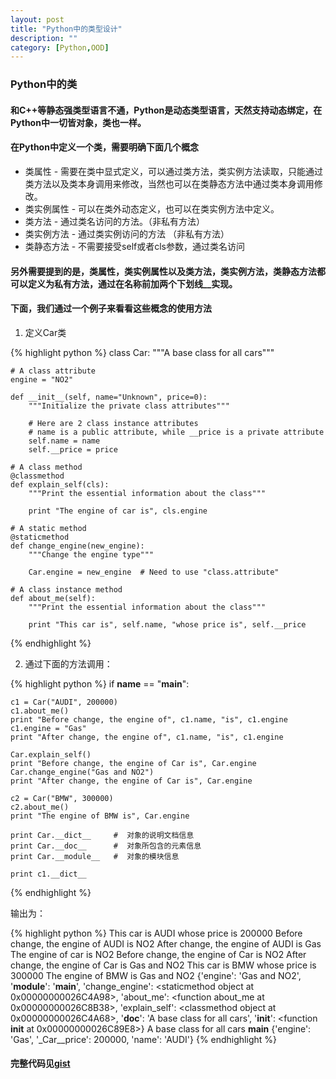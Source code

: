 ```yaml
---
layout: post
title: "Python中的类型设计"
description: ""
category: [Python,OOD]
---
```


### Python中的类

#### 和C++等静态强类型语言不通，Python是动态类型语言，天然支持动态绑定，在Python中一切皆对象，类也一样。

#### 在Python中定义一个类，需要明确下面几个概念

* 类属性 - 需要在类中显式定义，可以通过类方法，类实例方法读取，只能通过类方法以及类本身调用来修改，当然也可以在类静态方法中通过类本身调用修改。
* 类实例属性 - 可以在类外动态定义，也可以在类实例方法中定义。
* 类方法 - 通过类名访问的方法。（非私有方法）
* 类实例方法 - 通过类实例访问的方法 （非私有方法）
* 类静态方法 - 不需要接受self或者cls参数，通过类名访问

#### 另外需要提到的是，类属性，类实例属性以及类方法，类实例方法，类静态方法都可以定义为私有方法，通过在名称前加两个下划线__实现。

#### 下面，我们通过一个例子来看看这些概念的使用方法

1. 定义Car类

{% highlight python %}
class Car:
    """A base class for all cars"""

    # A class attribute
    engine = "NO2"

    def __init__(self, name="Unknown", price=0):
        """Initialize the private class attributes"""

        # Here are 2 class instance attributes
        # name is a public attribute, while __price is a private attribute
        self.name = name
        self.__price = price

    # A class method
    @classmethod
    def explain_self(cls):
        """Print the essential information about the class"""

        print "The engine of car is", cls.engine

    # A static method
    @staticmethod
    def change_engine(new_engine):
        """Change the engine type"""

        Car.engine = new_engine  # Need to use "class.attribute"

    # A class instance method
    def about_me(self):
        """Print the essential information about the class"""

        print "This car is", self.name, "whose price is", self.__price


{% endhighlight %}

2. 通过下面的方法调用：

{% highlight python %}
if __name__ == "__main__":

    c1 = Car("AUDI", 200000)
    c1.about_me()
    print "Before change, the engine of", c1.name, "is", c1.engine
    c1.engine = "Gas"
    print "After change, the engine of", c1.name, "is", c1.engine

    Car.explain_self()
    print "Before change, the engine of Car is", Car.engine
    Car.change_engine("Gas and NO2")
    print "After change, the engine of Car is", Car.engine

    c2 = Car("BMW", 300000)
    c2.about_me()
    print "The engine of BMW is", Car.engine

    print Car.__dict__     #  对象的说明文档信息
    print Car.__doc__      #  对象所包含的元素信息
    print Car.__module__   #  对象的模块信息

    print c1.__dict__
{% endhighlight %}

输出为：

{% highlight python %}
This car is AUDI whose price is 200000
Before change, the engine of AUDI is NO2
After change, the engine of AUDI is Gas
The engine of car is NO2
Before change, the engine of Car is NO2
After change, the engine of Car is Gas and NO2
This car is BMW whose price is 300000
The engine of BMW is Gas and NO2
{'engine': 'Gas and NO2', '__module__': '__main__', 'change_engine': <staticmethod object at 0x00000000026C4A98>, 'about_me': <function about_me at 0x00000000026C8B38>, 'explain_self': <classmethod object at 0x00000000026C4A68>, '__doc__': 'A base class for all cars', '__init__': <function __init__ at 0x00000000026C89E8>}
A base class for all cars
__main__
{'engine': 'Gas', '_Car__price': 200000, 'name': 'AUDI'}
{% endhighlight %}


#### 完整代码见[gist][1]

[1]: https://gist.github.com/xhrwang/93d6a10baaf7012271bc


